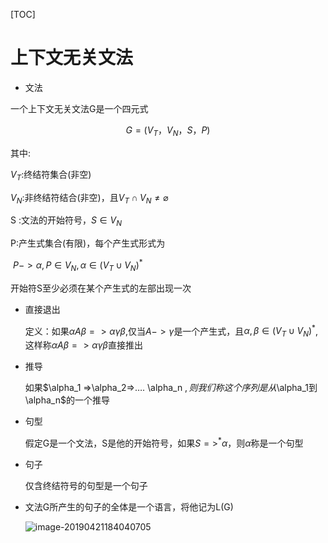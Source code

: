 [TOC]



# 上下文无关文法

* 文法

一个上下文无关文法G是一个四元式

$$G=(V_T，V_N，S，P)$$

其中:

$V_T$:终结符集合(非空)

$V_N$:非终结符结合(非空)，且$V_T \cap V_N \neq \varnothing$

S :文法的开始符号，$S \in V_N$

P:产生式集合(有限)，每个产生式形式为

​	$P -> \alpha , P \in V_N, \alpha \in (V_T \cup V_N)^*$

开始符S至少必须在某个产生式的左部出现一次



* 直接退出

  定义：如果$\alpha A \beta => \alpha \gamma \beta$,仅当$A->\gamma$是一个产生式，且$\alpha, \beta \in (V_T \cup V_N)^*$,这样称$\alpha A \beta => \alpha \gamma \beta$直接推出



* 推导

  如果$\alpha_1 =>\alpha_2=>…. \alpha_n $,则我们称这个序列是从$\alpha_1到\alpha_n$的一个推导

* 句型

  假定G是一个文法，S是他的开始符号，如果$S=>^*\alpha$，则$\alpha$称是一个句型

* 句子

  仅含终结符号的句型是一个句子

* 文法G所产生的句子的全体是一个语言，将他记为L(G)

  ![image-20190421184040705](/Users/chenyansong/Documents/note/images/compileStud/62.png)